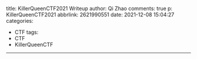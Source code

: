 title: KillerQueenCTF2021 Writeup
author: Qi Zhao
comments: true
p: KillerQueenCTF2021
abbrlink: 2621990551
date: 2021-12-08 15:04:27
categories:
  - CTF
tags:
  - CTF
  - KillerQueenCTF
---
